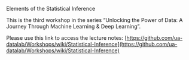 Elements of the Statistical Inference

This is the third workshop in the series “Unlocking the Power of Data: A Journey Through Machine Learning & Deep Learning”.

Please use this link to access the lecture notes: [https://github.com/ua-datalab/Workshops/wiki/Statistical-Inference](https://github.com/ua-datalab/Workshops/wiki/Statistical-Inference)
